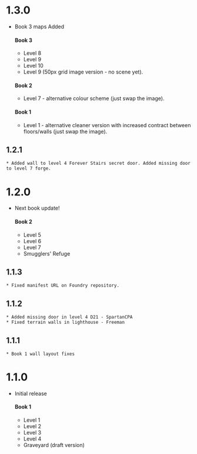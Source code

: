 # 1.3.0

* Book 3 maps Added

    #### Book 3
    * Level 8
    * Level 9
    * Level 10
    * Level 9 (50px grid image version - no scene yet).

    #### Book 2
    * Level 7 - alternative colour scheme (just swap the image).

    #### Book 1
    * Level 1 - alternative cleaner version with increased contract between floors/walls (just swap the image).

## 1.2.1

    * Added wall to level 4 Forever Stairs secret door. Added missing door to level 7 forge.

# 1.2.0

* Next book update!

    #### Book 2
    * Level 5
    * Level 6
    * Level 7
    * Smugglers' Refuge

## 1.1.3

    * Fixed manifest URL on Foundry repository.

## 1.1.2

    * Added missing door in level 4 D21 - SpartanCPA
    * Fixed terrain walls in lighthouse - Freeman

## 1.1.1

    * Book 1 wall layout fixes

# 1.1.0

* Initial release

    #### Book 1
    * Level 1
    * Level 2
    * Level 3
    * Level 4
    * Graveyard (draft version) 
